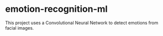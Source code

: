 # emotion-recognition-ml
This project uses a Convolutional Neural Network to detect emotions from facial images.
